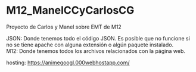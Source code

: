 # M12_ManelCCyCarlosCG
Proyecto de Carlos y Manel sobre EMT de M12

JSON: Donde tenemos todo el código JSON. Es posible que no funcione si no se tiene apache con alguna extensión o algún paquete instalado.<br>
M12: Donde tenemos todos los archivos relacionados con la página web.

hosting: https://animegoogl.000webhostapp.com/
